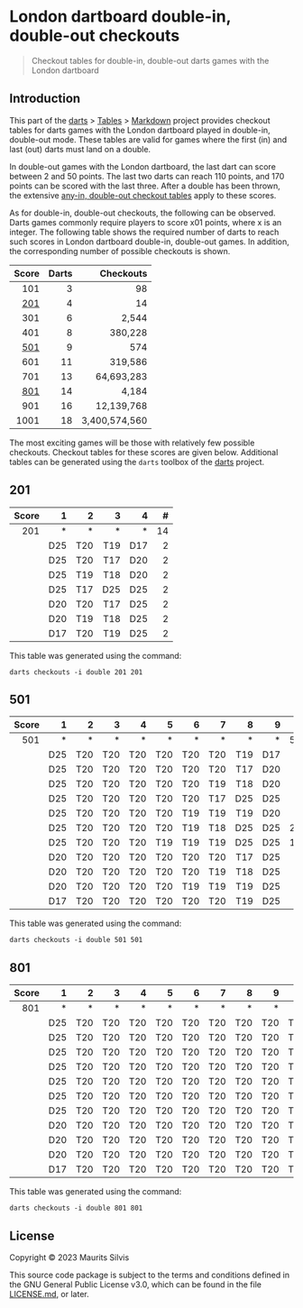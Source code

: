 # London dartboard double-in, double-out checkouts

> Checkout tables for double-in, double-out darts games with the London dartboard

## Introduction

This part of the [darts](https://github.com/mauritssilvis/darts) > [Tables](../..) > [Markdown](..) project provides checkout tables for darts games with the London dartboard played in double-in, double-out mode.
These tables are valid for games where the first (in) and last (out) darts must land on a double.

In double-out games with the London dartboard, the last dart can score between 2 and 50 points.
The last two darts can reach 110 points, and 170 points can be scored with the last three.
After a double has been thrown, the extensive [any-in, double-out checkout tables](London_any_in_double_out.md) apply to these scores.

As for double-in, double-out checkouts, the following can be observed.
Darts games commonly require players to score x01 points, where x is an integer.
The following table shows the required number of darts to reach such scores in London dartboard double-in, double-out games.
In addition, the corresponding number of possible checkouts is shown.

|       Score | Darts |     Checkouts |
|------------:|------:|--------------:|
|         101 |     3 |            98 |
| [201](#201) |     4 |            14 |
|         301 |     6 |         2,544 |
|         401 |     8 |       380,228 |
| [501](#501) |     9 |           574 |
|         601 |    11 |       319,586 |
|         701 |    13 |    64,693,283 |
| [801](#801) |    14 |         4,184 |
|         901 |    16 |    12,139,768 |
|        1001 |    18 | 3,400,574,560 |

The most exciting games will be those with relatively few possible checkouts.
Checkout tables for these scores are given below.
Additional tables can be generated using the `darts` toolbox of the [darts](https://github.com/mauritssilvis/darts) project.

## 201

| Score |   1 |   2 |   3 |   4 |  # |
|------:|----:|----:|----:|----:|---:|
|   201 |   * |   * |   * |   * | 14 |
|       | D25 | T20 | T19 | D17 |  2 |
|       | D25 | T20 | T17 | D20 |  2 |
|       | D25 | T19 | T18 | D20 |  2 |
|       | D25 | T17 | D25 | D25 |  2 |
|       | D20 | T20 | T17 | D25 |  2 |
|       | D20 | T19 | T18 | D25 |  2 |
|       | D17 | T20 | T19 | D25 |  2 |

This table was generated using the command:

```shell
darts checkouts -i double 201 201
```

## 501

| Score |   1 |   2 |   3 |   4 |   5 |   6 |   7 |   8 |   9 |   # |
|------:|----:|----:|----:|----:|----:|----:|----:|----:|----:|----:|
|   501 |   * |   * |   * |   * |   * |   * |   * |   * |   * | 574 |
|       | D25 | T20 | T20 | T20 | T20 | T20 | T20 | T19 | D17 |   7 |
|       | D25 | T20 | T20 | T20 | T20 | T20 | T20 | T17 | D20 |   7 |
|       | D25 | T20 | T20 | T20 | T20 | T20 | T19 | T18 | D20 |  42 |
|       | D25 | T20 | T20 | T20 | T20 | T20 | T17 | D25 | D25 |  42 |
|       | D25 | T20 | T20 | T20 | T20 | T19 | T19 | T19 | D20 |  35 |
|       | D25 | T20 | T20 | T20 | T20 | T19 | T18 | D25 | D25 | 210 |
|       | D25 | T20 | T20 | T20 | T19 | T19 | T19 | D25 | D25 | 140 |
|       | D20 | T20 | T20 | T20 | T20 | T20 | T20 | T17 | D25 |   7 |
|       | D20 | T20 | T20 | T20 | T20 | T20 | T19 | T18 | D25 |  42 |
|       | D20 | T20 | T20 | T20 | T20 | T19 | T19 | T19 | D25 |  35 |
|       | D17 | T20 | T20 | T20 | T20 | T20 | T20 | T19 | D25 |   7 |

This table was generated using the command:

```shell
darts checkouts -i double 501 501
```

## 801

| Score |   1 |   2 |   3 |   4 |   5 |   6 |   7 |   8 |   9 |  10 |  11 |  12 |  13 |  14 |     # |
|------:|----:|----:|----:|----:|----:|----:|----:|----:|----:|----:|----:|----:|----:|----:|------:|
|   801 |   * |   * |   * |   * |   * |   * |   * |   * |   * |   * |   * |   * |   * |   * | 4,184 |
|       | D25 | T20 | T20 | T20 | T20 | T20 | T20 | T20 | T20 | T20 | T20 | T20 | T19 | D17 |    12 |
|       | D25 | T20 | T20 | T20 | T20 | T20 | T20 | T20 | T20 | T20 | T20 | T20 | T17 | D20 |    12 |
|       | D25 | T20 | T20 | T20 | T20 | T20 | T20 | T20 | T20 | T20 | T20 | T19 | T18 | D20 |   132 |
|       | D25 | T20 | T20 | T20 | T20 | T20 | T20 | T20 | T20 | T20 | T20 | T17 | D25 | D25 |   132 |
|       | D25 | T20 | T20 | T20 | T20 | T20 | T20 | T20 | T20 | T20 | T19 | T19 | T19 | D20 |   220 |
|       | D25 | T20 | T20 | T20 | T20 | T20 | T20 | T20 | T20 | T20 | T19 | T18 | D25 | D25 | 1,320 |
|       | D25 | T20 | T20 | T20 | T20 | T20 | T20 | T20 | T20 | T19 | T19 | T19 | D25 | D25 | 1,980 |
|       | D20 | T20 | T20 | T20 | T20 | T20 | T20 | T20 | T20 | T20 | T20 | T20 | T17 | D25 |    12 |
|       | D20 | T20 | T20 | T20 | T20 | T20 | T20 | T20 | T20 | T20 | T20 | T19 | T18 | D25 |   132 |
|       | D20 | T20 | T20 | T20 | T20 | T20 | T20 | T20 | T20 | T20 | T19 | T19 | T19 | D25 |   220 |
|       | D17 | T20 | T20 | T20 | T20 | T20 | T20 | T20 | T20 | T20 | T20 | T20 | T19 | D25 |    12 |

This table was generated using the command:

```shell
darts checkouts -i double 801 801
```

## License

Copyright © 2023 Maurits Silvis

This source code package is subject to the terms and conditions defined in the GNU General Public License v3.0, which can be found in the file [LICENSE.md](../LICENSE.md), or later.
